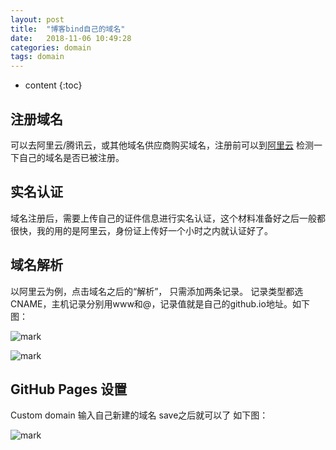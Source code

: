 ```yaml
---
layout: post
title:  "博客bind自己的域名"
date:   2018-11-06 10:49:28
categories: domain
tags: domain
---
```


* content
{:toc}

## 注册域名

可以去阿里云/腾讯云，或其他域名供应商购买域名，注册前可以到[阿里云](https://wanwang.aliyun.com/domain/com/)
检测一下自己的域名是否已被注册。

## 实名认证
域名注册后，需要上传自己的证件信息进行实名认证，这个材料准备好之后一般都很快，我的用的是阿里云，身份证上传好一个小时之内就认证好了。

## 域名解析
以阿里云为例，点击域名之后的“解析”， 只需添加两条记录。
记录类型都选CNAME，主机记录分别用www和@，记录值就是自己的github.io地址。如下图：

![mark](http://pi28wr1x6.bkt.clouddn.com/blog/181112/m0bA7G638c.png?imageslim)

![mark](http://pi28wr1x6.bkt.clouddn.com/blog/181112/3kChJhKALm.png?imageslim)

## GitHub Pages 设置
Custom domain 输入自己新建的域名 save之后就可以了 如下图：

![mark](http://pi28wr1x6.bkt.clouddn.com/blog/181112/F9Li2c4hD7.png?imageslim)
